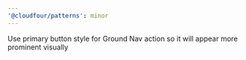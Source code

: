 ```yaml
---
'@cloudfour/patterns': minor
---
```


Use primary button style for Ground Nav action so it will appear more prominent visually
